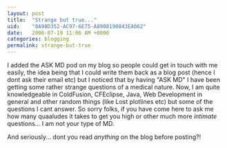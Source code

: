 ```yaml
---
layout: post
title:  "Strange but true..."
uid:	"8A98D352-AC97-6E75-A8908190843EA062"
date:   2006-07-19 11:06 AM +0000
categories: blogging
permalink: strange-but-true
---
```

I added the ASK MD pod on my blog so people could get in touch with me easily, the idea being that I could write them back as a blog post (hence I dont ask their email etc) but I noticed that by having "ASK MD" I have been getting some rather strange questions of a medical nature. Now, I am quite knowledgeable in ColdFusion, CFEclipse, Java, Web Development in general and other random things (like Lost plotlines etc) but some of the questions I cant answer. So sorry folks, if you have come here to ask me how many quaaludes it takes to get you high or other much more *intimate* questions... I am not your type of MD.

And seriously... dont you read *anything* on the blog before posting?!